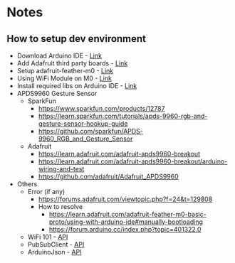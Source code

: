 # Notes
## How to setup dev environment 

- Download Arduino IDE - [Link](https://www.arduino.cc/en/Main/Software) 
- Add Adafruit third party boards - [Link](https://learn.adafruit.com/add-boards-arduino-v164/setup)
- Setup adafruit-feather-m0 - [Link](https://learn.adafruit.com/adafruit-feather-m0-basic-proto/using-with-arduino-ide)
- Using WiFi Module on M0 - [Link](https://learn.adafruit.com/adafruit-feather-m0-wifi-atwinc1500/using-the-wifi-module)
- Install required libs on Arduino IDE - [Link](https://learn.adafruit.com/adafruit-all-about-arduino-libraries-install-use/how-to-install-a-library)
- APDS9960 Gesture Sensor
    - SparkFun
        - https://www.sparkfun.com/products/12787
        - https://learn.sparkfun.com/tutorials/apds-9960-rgb-and-gesture-sensor-hookup-guide
        - https://github.com/sparkfun/APDS-9960_RGB_and_Gesture_Sensor
    - Adafruit
        - https://learn.adafruit.com/adafruit-apds9960-breakout
        - https://learn.adafruit.com/adafruit-apds9960-breakout/arduino-wiring-and-test
        - https://github.com/adafruit/Adafruit_APDS9960
- Others
    - Error (if any) 
        - https://forums.adafruit.com/viewtopic.php?f=24&t=129808
        - How to resolve 
            - https://learn.adafruit.com/adafruit-feather-m0-basic-proto/using-with-arduino-ide#manually-bootloading 
            - https://forum.arduino.cc/index.php?topic=401322.0
    - WiFi 101 - [API](https://github.com/arduino-libraries/WiFi101)
    - PubSubClient - [API](https://github.com/knolleary/pubsubclient)
    - ArduinoJson - [API](https://github.com/bblanchon/ArduinoJson)


